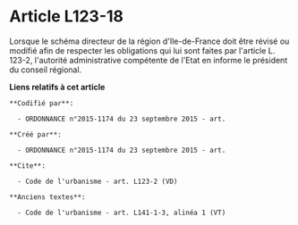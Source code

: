 # Article L123-18

Lorsque le schéma directeur de la région d'Ile-de-France doit être révisé ou modifié afin de respecter les obligations qui
lui sont faites par l'article L. 123-2, l'autorité administrative compétente de l'Etat en informe le président du conseil
régional.

**Liens relatifs à cet article**

	**Codifié par**:

	  - ORDONNANCE n°2015-1174 du 23 septembre 2015 - art.

	**Créé par**:

	  - ORDONNANCE n°2015-1174 du 23 septembre 2015 - art.

	**Cite**:

	  - Code de l'urbanisme - art. L123-2 (VD)

	**Anciens textes**:

	  - Code de l'urbanisme - art. L141-1-3, alinéa 1 (VT)
